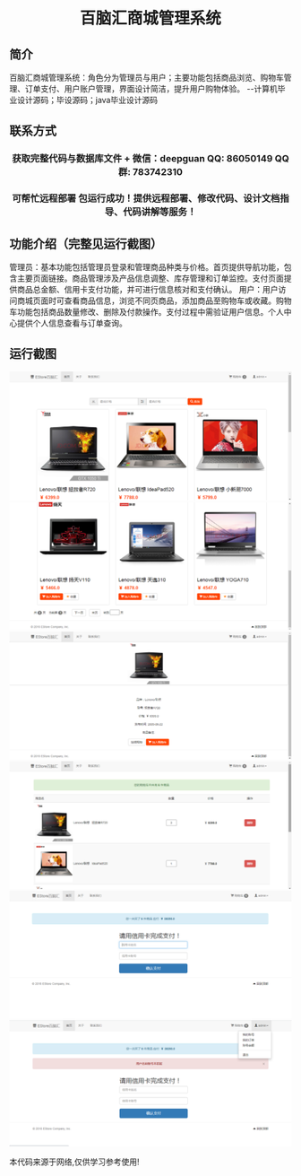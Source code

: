 <p><h1 align="center">百脑汇商城管理系统</h1></p>

## 简介
百脑汇商城管理系统：角色分为管理员与用户；主要功能包括商品浏览、购物车管理、订单支付、用户账户管理，界面设计简洁，提升用户购物体验。    --计算机毕业设计源码；毕设源码；java毕业设计源码


## 联系方式
<p><h3 align="center">获取完整代码与数据库文件 + 微信：deepguan QQ: 86050149 QQ群: 783742310</h3></p>
<p><h3 align="center">可帮忙远程部署 包运行成功！提供远程部署、修改代码、设计文档指导、代码讲解等服务！</h3></p>

## 功能介绍（完整见运行截图）
管理员：基本功能包括管理员登录和管理商品种类与价格。首页提供导航功能，包含主要页面链接。商品管理涉及产品信息调整、库存管理和订单监控。支付页面提供商品总金额、信用卡支付功能，并可进行信息核对和支付确认。 用户：用户访问商城页面时可查看商品信息，浏览不同页商品，添加商品至购物车或收藏。购物车功能包括商品数量修改、删除及付款操作。支付过程中需验证用户信息。个人中心提供个人信息查看与订单查询。


## 运行截图
![](imgs/588112-20201227233535407-4787434.png)
![](imgs/588112-20201227233548332-929720414.png)
![](imgs/588112-20201227233555628-119953798.png)
![](imgs/588112-20201227233605639-2062705549.png)
![](imgs/588112-20201227233614215-1385240153.png)
![](imgs/588112-20201227233622985-529660845.png)

<p>本代码来源于网络,仅供学习参考使用!</p>
